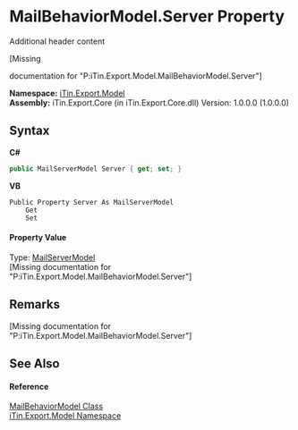 # MailBehaviorModel.Server Property 
Additional header content 

\[Missing <summary> documentation for "P:iTin.Export.Model.MailBehaviorModel.Server"\]

**Namespace:**&nbsp;<a href="ef57ffcc-e95e-b212-5a46-9aa6f5a3511f">iTin.Export.Model</a><br />**Assembly:**&nbsp;iTin.Export.Core (in iTin.Export.Core.dll) Version: 1.0.0.0 (1.0.0.0)

## Syntax

**C#**<br />
``` C#
public MailServerModel Server { get; set; }
```

**VB**<br />
``` VB
Public Property Server As MailServerModel
	Get
	Set
```


#### Property Value
Type: <a href="e154239f-46aa-38e1-41bd-c8acbb55fb79">MailServerModel</a><br />\[Missing <value> documentation for "P:iTin.Export.Model.MailBehaviorModel.Server"\]

## Remarks
\[Missing <remarks> documentation for "P:iTin.Export.Model.MailBehaviorModel.Server"\]

## See Also


#### Reference
<a href="46c2fd97-c21d-54e8-bb0a-d5358f48ad05">MailBehaviorModel Class</a><br /><a href="ef57ffcc-e95e-b212-5a46-9aa6f5a3511f">iTin.Export.Model Namespace</a><br />